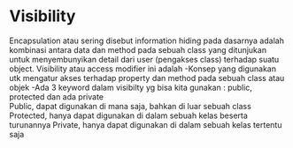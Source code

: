 # Visibility
Encapsulation atau sering disebut information hiding pada dasarnya adalah kombinasi antara data dan method pada sebuah class yang ditunjukan untuk menyembunyikan detail dari user (pengakses class) terhadap suatu object.  Visibility atau access modifier ini adalah
-Konsep yang digunakan utk mengatur akses terhadap property dan method pada sebuah class atau objek
-Ada 3 keyword dalam visibilty yg bisa kita gunakan : public, protected dan ada private  
Public, dapat digunakan di mana saja, bahkan di luar sebuah class  Protected, hanya dapat digunakan di dalam sebuah kelas beserta turunannya  Private, hanya dapat digunakan di dalam sebuah kelas tertentu saja
